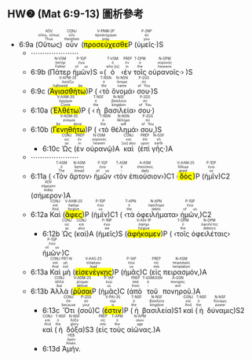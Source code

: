 ## HW❷ (Mat 6:9-13) 圖析參考


- 6:9a (<RUBY><ruby><ruby>Οὕτως<rt>Thus</rt></ruby><rt>οὕτω, οὕτως</rt></ruby><rt>ADV</rt></RUBY>) <RUBY><ruby><ruby>οὖν<rt>therefore</rt></ruby><rt>οὖν</rt></ruby><rt>CONJ</rt></RUBY> (<RUBY><ruby><ruby><mark class='verb'>προσεύχεσθε</mark><rt>pray</rt></ruby><rt>προσεύχομαι</rt></ruby><rt>V-PNM-2P</rt></RUBY>P (<RUBY><ruby><ruby>ὑμεῖς·<rt>you</rt></ruby><rt>σύ</rt></ruby><rt>P-2NP</rt></RUBY>)S
	- ⋯⋯⋯⋯⋯⋯⋯
	- 6:9b (<RUBY><ruby><ruby>Πάτερ<rt>Father</rt></ruby><rt>πατήρ</rt></ruby><rt>N-VSM</rt></RUBY> <RUBY><ruby><ruby>ἡμῶν<rt>of us</rt></ruby><rt>ἐγώ</rt></ruby><rt>P-1GP</rt></RUBY>)S =(<RUBY><ruby><ruby>ὁ<rt>who [is]</rt></ruby><rt>ὁ</rt></ruby><rt>T-VSM</rt></RUBY> ‹<RUBY><ruby><ruby>ἐν<rt>in</rt></ruby><rt>ἐν</rt></ruby><rt>PREP</rt></RUBY> <RUBY><ruby><ruby>τοῖς<rt>the</rt></ruby><rt>ὁ</rt></ruby><rt>T-DPM</rt></RUBY> <RUBY><ruby><ruby>οὐρανοῖς·<rt>heavens</rt></ruby><rt>οὐρανός</rt></ruby><rt>N-DPM</rt></RUBY>› )S
	- 6:9c (<RUBY><ruby><ruby><mark class='verb'>Ἁγιασθήτω</mark><rt>hallowed be</rt></ruby><rt>ἁγιάζω</rt></ruby><rt>V-APM-3S</rt></RUBY>)P ( ‹<RUBY><ruby><ruby>τὸ<rt>the</rt></ruby><rt>ὁ</rt></ruby><rt>T-NSN</rt></RUBY> <RUBY><ruby><ruby>ὄνομά<rt>name</rt></ruby><rt>ὄνομα</rt></ruby><rt>N-NSN</rt></RUBY>› <RUBY><ruby><ruby>σου·<rt>of You</rt></ruby><rt>σύ</rt></ruby><rt>P-2GS</rt></RUBY>)S 
	- 6:10a (<RUBY><ruby><ruby><mark class='verb'>Ἐλθέτω</mark><rt>Come</rt></ruby><rt>ἔρχομαι</rt></ruby><rt>V-AAM-3S</rt></RUBY>)P ( ‹<RUBY><ruby><ruby>ἡ<rt>the</rt></ruby><rt>ὁ</rt></ruby><rt>T-NSF</rt></RUBY> <RUBY><ruby><ruby>βασιλεία<rt>kingdom</rt></ruby><rt>βασιλεία</rt></ruby><rt>N-NSF</rt></RUBY>› <RUBY><ruby><ruby>σου·<rt>of You</rt></ruby><rt>σύ</rt></ruby><rt>P-2GS</rt></RUBY>) 
	- 6:10b (<RUBY><ruby><ruby><mark class='verb'>Γενηθήτω</mark><rt>be done</rt></ruby><rt>γίνομαι</rt></ruby><rt>V-AOM-3S</rt></RUBY>)P ( ‹<RUBY><ruby><ruby>τὸ<rt>the</rt></ruby><rt>ὁ</rt></ruby><rt>T-NSN</rt></RUBY> <RUBY><ruby><ruby>θέλημά<rt>will</rt></ruby><rt>θέλημα</rt></ruby><rt>N-NSN</rt></RUBY>› <RUBY><ruby><ruby>σου,<rt>of You</rt></ruby><rt>σύ</rt></ruby><rt>P-2GS</rt></RUBY>)S 
		- 6:10c <RUBY><ruby><ruby>Ὡς<rt>as</rt></ruby><rt>ὡς</rt></ruby><rt>CONJ</rt></RUBY> (<RUBY><ruby><ruby>ἐν<rt>in</rt></ruby><rt>ἐν</rt></ruby><rt>PREP</rt></RUBY> <RUBY><ruby><ruby>οὐρανῷ<rt>heaven</rt></ruby><rt>οὐρανός</rt></ruby><rt>N-DSM</rt></RUBY>)A <RUBY><ruby><ruby>καὶ<rt>[so] also</rt></ruby><rt>καί</rt></ruby><rt>CONJ</rt></RUBY> (<RUBY><ruby><ruby>ἐπὶ<rt>upon</rt></ruby><rt>ἐπί</rt></ruby><rt>PREP</rt></RUBY> <RUBY><ruby><ruby>γῆς·<rt>earth</rt></ruby><rt>γῆ</rt></ruby><rt>N-GSF</rt></RUBY>)A
	- ⋯⋯⋯⋯⋯⋯⋯
	- 6:11a ( ‹<RUBY><ruby><ruby>Τὸν<rt>The</rt></ruby><rt>ὁ</rt></ruby><rt>T-ASM</rt></RUBY> <RUBY><ruby><ruby>ἄρτον<rt>bread</rt></ruby><rt>ἄρτος</rt></ruby><rt>N-ASM</rt></RUBY>› <RUBY><ruby><ruby>ἡμῶν<rt>of us</rt></ruby><rt>ἐγώ</rt></ruby><rt>P-1GP</rt></RUBY> ‹<RUBY><ruby><ruby>τὸν<rt>-</rt></ruby><rt>ὁ</rt></ruby><rt>T-ASM</rt></RUBY> <RUBY><ruby><ruby>ἐπιούσιον<rt>daily</rt></ruby><rt>ἐπιούσιος</rt></ruby><rt>A-ASM</rt></RUBY>›)C1 (<RUBY><ruby><ruby><mark class='verb'>δὸς</mark><rt>grant</rt></ruby><rt>δίδωμι</rt></ruby><rt>V-AAM-2S</rt></RUBY>)P (<RUBY><ruby><ruby>ἡμῖν<rt>us</rt></ruby><rt>ἐγώ</rt></ruby><rt>P-1DP</rt></RUBY>)C2 (<RUBY><ruby><ruby>σήμερον·<rt>today</rt></ruby><rt>σήμερον</rt></ruby><rt>ADV</rt></RUBY>)A 
	- 6:12a <RUBY><ruby><ruby>Καὶ<rt>And</rt></ruby><rt>καί</rt></ruby><rt>CONJ</rt></RUBY> (<RUBY><ruby><ruby><mark class='verb'>ἄφες</mark><rt>forgive</rt></ruby><rt>ἀφίημι</rt></ruby><rt>V-AAM-2S</rt></RUBY>)P (<RUBY><ruby><ruby>ἡμῖν<rt>us</rt></ruby><rt>ἐγώ</rt></ruby><rt>P-1DP</rt></RUBY>)C1 ( ‹<RUBY><ruby><ruby>τὰ<rt>the</rt></ruby><rt>ὁ</rt></ruby><rt>T-APN</rt></RUBY> <RUBY><ruby><ruby>ὀφειλήματα<rt>debts</rt></ruby><rt>ὀφείλημα</rt></ruby><rt>N-APN</rt></RUBY>› <RUBY><ruby><ruby>ἡμῶν,<rt>of us</rt></ruby><rt>ἐγώ</rt></ruby><rt>P-1GP</rt></RUBY>)C2 
		- 6:12b <RUBY><ruby><ruby>Ὡς<rt>as</rt></ruby><rt>ὡς</rt></ruby><rt>CONJ</rt></RUBY> (<RUBY><ruby><ruby>καὶ<rt>also</rt></ruby><rt>καί</rt></ruby><rt>CONJ</rt></RUBY>)A (<RUBY><ruby><ruby>ἡμεῖς<rt>we</rt></ruby><rt>ἐγώ</rt></ruby><rt>P-1NP</rt></RUBY>)S (<RUBY><ruby><ruby><mark class='verb'>ἀφήκαμεν</mark><rt>forgive</rt></ruby><rt>ἀφίημι</rt></ruby><rt>V-AAI-1P</rt></RUBY>)P ( ‹<RUBY><ruby><ruby>τοῖς<rt>the</rt></ruby><rt>ὁ</rt></ruby><rt>T-DPM</rt></RUBY> <RUBY><ruby><ruby>ὀφειλέταις<rt>debtors</rt></ruby><rt>ὀφειλέτης</rt></ruby><rt>N-DPM</rt></RUBY>› <RUBY><ruby><ruby>ἡμῶν·<rt>of us</rt></ruby><rt>ἐγώ</rt></ruby><rt>P-1GP</rt></RUBY>)C
	- 6:13a <RUBY><ruby><ruby>Καὶ<rt>And</rt></ruby><rt>καί</rt></ruby><rt>CONJ</rt></RUBY> <RUBY><ruby><ruby>μὴ<rt>not</rt></ruby><rt>μή</rt></ruby><rt>PRT-N</rt></RUBY> (<RUBY><ruby><ruby><mark class='verb'>εἰσενέγκῃς</mark><rt>lead</rt></ruby><rt>εἰσφέρω</rt></ruby><rt>V-AAS-2S</rt></RUBY>)P (<RUBY><ruby><ruby>ἡμᾶς<rt>us</rt></ruby><rt>ἐγώ</rt></ruby><rt>P-1AP</rt></RUBY>)C (<RUBY><ruby><ruby>εἰς<rt>into</rt></ruby><rt>εἰς</rt></ruby><rt>PREP</rt></RUBY> <RUBY><ruby><ruby>πειρασμόν,<rt>temptation</rt></ruby><rt>πειρασμός</rt></ruby><rt>N-ASM</rt></RUBY>)A 
	- 6:13b <RUBY><ruby><ruby>Ἀλλὰ<rt>but</rt></ruby><rt>ἀλλά</rt></ruby><rt>CONJ</rt></RUBY> (<RUBY><ruby><ruby><mark class='verb'>ῥῦσαι</mark><rt>deliver</rt></ruby><rt>ῥύομαι</rt></ruby><rt>V-ADM-2S</rt></RUBY>P (<RUBY><ruby><ruby>ἡμᾶς<rt>us</rt></ruby><rt>ἐγώ</rt></ruby><rt>P-1AP</rt></RUBY>)C (<RUBY><ruby><ruby>ἀπὸ<rt>from</rt></ruby><rt>ἀπό</rt></ruby><rt>PREP</rt></RUBY> <RUBY><ruby><ruby>τοῦ<rt>-</rt></ruby><rt>ὁ</rt></ruby><rt>T-GSM⁞GSN</rt></RUBY> <RUBY><ruby><ruby>πονηροῦ.<rt>evil</rt></ruby><rt>πονηρός</rt></ruby><rt>A-GSN</rt></RUBY>)A
		- 6:13c <RUBY><ruby><ruby>Ὅτι<rt>because</rt></ruby><rt>ὅτι</rt></ruby><rt>CONJ</rt></RUBY> (<RUBY><ruby><ruby>σοῦ<rt>your</rt></ruby><rt>σύ</rt></ruby><rt>P-2GS</rt></RUBY>)C (<RUBY><ruby><ruby><mark class='verb'>ἐστιν</mark><rt>is</rt></ruby><rt>εἰμί</rt></ruby><rt>V-PAI-3S</rt></RUBY>)P (<RUBY><ruby><ruby>ἡ<rt>the</rt></ruby><rt>ὁ</rt></ruby><rt>T-NSF</rt></RUBY> <RUBY><ruby><ruby>βασιλεία<rt>kingdom</rt></ruby><rt>βασιλεία</rt></ruby><rt>N-NSF</rt></RUBY>)S1 <RUBY><ruby><ruby>καὶ<rt>And</rt></ruby><rt>καί</rt></ruby><rt>CONJ</rt></RUBY> (<RUBY><ruby><ruby>ἡ<rt>the</rt></ruby><rt>ὁ</rt></ruby><rt>T-NSF</rt></RUBY> <RUBY><ruby><ruby>δύναμις<rt>power</rt></ruby><rt>δύναμις</rt></ruby><rt>N-NSF</rt></RUBY>)S2 <RUBY><ruby><ruby>καὶ<rt>And</rt></ruby><rt>καί</rt></ruby><rt>CONJ</rt></RUBY> (<RUBY><ruby><ruby>ἡ<rt>the</rt></ruby><rt>ὁ</rt></ruby><rt>T-NSF</rt></RUBY> <RUBY><ruby><ruby>δόξα<rt>glory</rt></ruby><rt>δόξα</rt></ruby><rt>N-NSF</rt></RUBY>)S3 (<RUBY><ruby><ruby>εἰς<rt>into</rt></ruby><rt>εἰς</rt></ruby><rt>PREP</rt></RUBY> <RUBY><ruby><ruby>τοὺς<rt>the</rt></ruby><rt>ὁ</rt></ruby><rt>T-APM</rt></RUBY> <RUBY><ruby><ruby>αἰῶνας.<rt>age</rt></ruby><rt>αἰών</rt></ruby><rt>N-APM</rt></RUBY>)A 
		- 6:13d <RUBY><ruby><ruby>Ἀμήν.<rt>Amen.</rt></ruby><rt>ἀμήν</rt></ruby><rt>HEB</rt></RUBY>